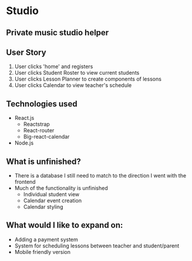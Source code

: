 # Studio
## Private music studio helper

## User Story

1. User clicks 'home' and registers
2. User clicks Student Roster to view current students
3. User clicks Lesson Planner to create components of lessons
4. User clicks Calendar to view teacher's schedule

## Technologies used

- React.js
  - Reactstrap
  - React-router
  - Big-react-calendar
- Node.js


## What is unfinished?

- There is a database I still need to match to the direction I went with the frontend
- Much of the functionality is unfinished
  - Individual student view
  - Calendar event creation
  - Calendar styling

## What would I like to expand on:

- Adding a payment system
- System for scheduling lessons between teacher and student/parent
- Mobile friendly version
